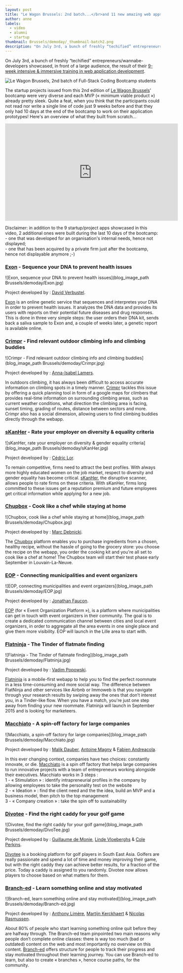 ```yaml
---
layout: post
title: "Le Wagon Brussels: 2nd batch...</br>and 11 new amazing web apps!"
author: anne
labels:
  - video
  - alumni
  - startup
thumbnail: Brussels/demoday/_thumbnail-batch2.png
description: "On July 3rd, a bunch of freshly “techified” entrepreneurs/wannabe-developers showcased, in front of a large audience, the result of their 9-week intensive training in web application development. Here's an overview of their final projects, built from scratch... in only 10 days!"
---
```


On July 3rd, a bunch of freshly “techified” entrepreneurs/wannabe-developers showcased, in front of a large audience, the result of their [9-week intensive & immersive training in web application development](http://www.lewagon.org/program).

<img src='blog_image_path Brussels/demoday/_batch2.png' alt="Le Wagon Brussels, 2nd batch of Full-Stack Coding Bootcamp students">

The startup projects issued from this 2nd edition of [Le Wagon Brussels](http://www.lewagon.org/brussels)’ bootcamp were very diverse and each MVP (« minimum viable product ») already pretty sleek. Quite a feat, when you think that the participants could not read nor write a single line of code just 9 weeks before and that they only had 10 days at the end of the bootcamp to work on their application prototypes! Here's an overview of what they built from scratch...

<div class="video-wrapper"><iframe width="560" height="315" src="https://www.youtube.com/embed/shMfq1Vl9WA?showinfo=0" frameborder="0" allowfullscreen></iframe></div>

Disclaimer: in addition to the 9 startup/project apps showcased in this video, 2 additional ones were built during the last 10 days of the bootcamp:
</br>- one that was developed for an organisation's internal needs, hence not displayed;
</br>- one that has been acquired by a private firm just after the bootcamp, hence not displayable anymore ;-)


### [Exon](http://exonapp.com/en/) - Sequence your DNA to prevent health issues

![Exon, sequence your DNA to prevent health issues](blog_image_path Brussels/demoday/Exon.jpg)

Project developed by : [David Verbustel](https://www.linkedin.com/in/davidverbustel).

[Exon](http://exonapp.com/en/) is an online genetic service that sequences and interpretes your DNA in order to prevent health issues. It analyzes the DNA data and provides its users with reports on their potential future diseases and drug responses. This is done in three very simple steps: the user orders their DNA kit, sends back a saliva sample to Exon and, a couple of weeks later, a genetic report is available online.


### [Crimpr](http://crimpr.herokuapp.com/) - Find relevant outdoor climbing info and climbing buddies

![Crimpr - Find relevant outdoor climbing info and climbing buddies](blog_image_path Brussels/demoday/Crimpr.jpg)

Project developed by : [Anna-Isabel Lamers](https://www.linkedin.com/in/isabellamers).

In outdoors climbing, it has always been difficult to access accurate information on climbing spots in a timely manner. [Crimpr](http://crimpr.herokuapp.com/) tackles this issue by offering a quick planning tool in form of a google maps for climbers that provides real-time information on surrounding climbing areas, such as current weather conditions, what direction the climbing area is facing, sunset timing, grading of routes, distance between sectors and more. Crimpr also has a social dimension, allowing users to find climbing buddies directly through the webapp.


### [sKanHer](http://www.skanher.se/) - Rate your employer on diversity & equality criteria

![sKanHer, rate your employer on diversity & gender equality criteria](blog_image_path Brussels/demoday/sKanHer.jpg)

Project developed by : [Cédric Lor](https://www.linkedin.com/pub/lor-c%C3%A9dric/75/a79/bbb/en).

To remain competitive, firms need to attract the best profiles. With always more highly educated women on the job market, respect to diversity and gender equality has become critical. [sKanHer](http://www.skanher.se/), the disruptive scanner, allows people to rate firms on these criteria. With sKanHer, firms long committed to these issues get a reputation premium and future employees get critical information while applying for a new job.


### [Chupbox](https://chupbox.herokuapp.com/) - Cook like a chef while staying at home

![Chupbox, cook like a chef while staying at home](blog_image_path Brussels/demoday/Chupbox.jpg)

Project developed by : [Marc Debnicki](https://www.linkedin.com/in/marcdebnicki).

The [Chupbox](https://chupbox.herokuapp.com/) platform enables you to purchase ingredients from a chosen, healthy recipe, without the hassle of going to the grocery store: you choose the recipe on the webapp, you order the cooking kit and you're all set to cook like a chef at home! The Chupbox team will start their test phase early September in Louvain-La-Neuve.


### [EOP](http://eop-app.herokuapp.com/) - Connecting municipalities and event organizers

![EOP, connecting municipalities and event organizers](blog_image_path Brussels/demoday/EOP.jpg)

Project developed by : [Jonathan Faucon](https://www.linkedin.com/pub/jonathan-faucon/15/5a1/375).

[EOP](http://eop-app.herokuapp.com/) (for « Event Organization Platform »), is a platform where municipalities can get in touch with event organizers in their community. The goal is to create a dedicated communication channel between cities and local event organizers, in order to aggregate all the area events in one single place and give them more visibility. EOP will launch in the Lille area to start with.


### [Flatninja](http://flatninja-rails.herokuapp.com/) - The Tinder of flatmate finding

![Flatninja - The Tinder of flatmate finding](blog_image_path Brussels/demoday/Flatninja.jpg)

Project developed by : [Vadim Popowski](https://www.linkedin.com/in/vadimpopowsky).

[Flatninja](http://flatninja-rails.herokuapp.com/) is a mobile-first webapp to help you to find the perfect roommate in a less time-consuming and more social way. The difference between FlatNinja and other services like Airbnb or Immoweb is that you navigate through your research results by swiping away the ones that don’t interest you, in a Tinder-like flow. When you have a match, you're just one step away from finding your new roommate. Flatninja will launch in September 2015 and is looking for marketeers.


### [Macchiato](http://macchiatoinnovation.herokuapp.com/) - A spin-off factory for large companies

![Macchiato, a spin-off factory for large companies](blog_image_path Brussels/demoday/Macchiato.jpg)

Project developed by : [Malik Dauber](https://www.linkedin.com/in/mdauber), [Antoine Magny](https://www.linkedin.com/pub/antoine-magny/26/112/707) & [Fabien Andreacola](https://www.linkedin.com/pub/fabien-andreacola/5a/a08/980/en).

In this ever changing context, companies have two choices: constantly innovate, or die. [Macchiato](http://macchiatoinnovation.herokuapp.com/) is a spin off factory that helps large companies to run innovative projects with a team of entrepreneurs working alongside their executives. Macchiato works in 3 steps :
</br>1 - « Stimulation » : identify intrapreneurial profiles in the company by allowing employees to take the personality test on the website
</br>2 - « Ideation » : find the client need and the the idea, build an MVP and a business model, then pitch to the top management
</br>3 - « Company creation » : take the spin off to sustainability


### [Divotee](http://divotee.herokuapp.com/) - Find the right caddy for your golf game

![Divotee, find the right caddy for your golf game](blog_image_path Brussels/demoday/DivoTee.jpg)

Project developed by : [Guillaume de Monie](https://www.linkedin.com/pub/guillaume-de-monie/1/825/274), [Linde Vloeberghs](https://www.linkedin.com/in/lindevloeberghs) & [Cole Perkins](https://www.linkedin.com/pub/cole-perkins/5a/636/a85).

[Divotee](http://divotee.herokuapp.com/) is a booking platform for golf players in South East Asia. Golfers are really passionate and spend a lot of time and money improving their game, but with the right caddy they can achieve better results, for a fraction of the price. Today a caddy is assigned to you randomly. Divotee now allows players to choose based on what matters for them.


### [Branch-ed](http://branch-ed.herokuapp.com/) - Learn something online and stay motivated

![Branch-ed, learn something online and stay motivated](blog_image_path Brussels/demoday/Branch-ed.jpg)

Project developed by : [Anthony Limère](https://github.com/Antholimere), [Martijn Kerckhaert](https://www.linkedin.com/in/martijnkerckhaert) & [Nicolas Rasmussen](https://www.linkedin.com/pub/nicolas-rasmussen/65/85b/988).

About 80% of people who start learning something online quit before they are halfway through. The Branch-ed team pinpointed two main reasons why people don’t complete online classes: there  is way too much (bad or outdated) content on the web and most importantly no overview on this content. [Branch-ed](http://branch-ed.herokuapp.com/) offers structure for people to track their progress and stay motivated throughout their learning journey. You can use Branch-ed to learn, but also to create « branches », hence course paths, for the community.
